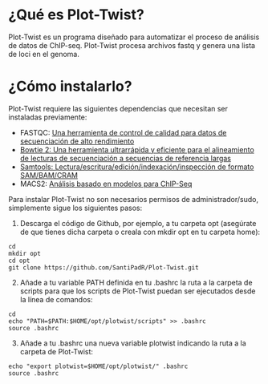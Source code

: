 # ¿Qué es Plot-Twist?

Plot-Twist es un programa diseñado para automatizar el proceso de análisis de datos de ChIP-seq. 
Plot-Twist procesa archivos fastq y genera una lista de loci en el genoma.

# ¿Cómo instalarlo?

Plot-Twist requiere las siguientes dependencias que necesitan ser instaladas previamente:

- FASTQC: [Una herramienta de control de calidad para datos de secuenciación de alto rendimiento](https://www.bioinformatics.babraham.ac.uk/projects/fastqc/)
- [Bowtie 2: Una herramienta ultrarrápida y eficiente para el alineamiento de lecturas de secuenciación a secuencias de referencia largas](http://bowtie-bio.sourceforge.net/bowtie2/index.shtml)
- [Samtools: Lectura/escritura/edición/indexación/inspección de formato SAM/BAM/CRAM](http://www.htslib.org/)
- MACS2: [Análisis basado en modelos para ChIP-Seq](https://pypi.org/project/MACS2/)

Para instalar Plot-Twist no son necesarios permisos de administrador/sudo, simplemente sigue los siguientes pasos:

1. Descarga el código de Github, por ejemplo, a tu carpeta opt (asegúrate de que tienes dicha carpeta o creala con mkdir opt en tu carpeta home):
 ```
cd
mkdir opt
cd opt
git clone https://github.com/SantiPadR/Plot-Twist.git
```
2. Añade a tu variable PATH definida en tu .bashrc la ruta a la carpeta de scripts para que los scripts de Plot-Twist puedan ser ejecutados desde la línea de comandos:
```
cd
echo "PATH=$PATH:$HOME/opt/plotwist/scripts" >> .bashrc
source .bashrc
```
3. Añade a tu .bashrc una nueva variable plotwist indicando la ruta a la carpeta de Plot-Twist:

```
echo "export plotwist=$HOME/opt/plotwist/" .bashrc
source .bashrc
```
